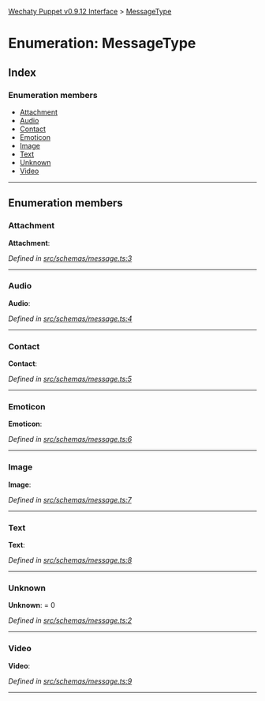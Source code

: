 [Wechaty Puppet v0.9.12 Interface](../README.md) > [MessageType](messagetype.md)

# Enumeration: MessageType

## Index

### Enumeration members

* [Attachment](messagetype.md#attachment)
* [Audio](messagetype.md#audio)
* [Contact](messagetype.md#contact)
* [Emoticon](messagetype.md#emoticon)
* [Image](messagetype.md#image)
* [Text](messagetype.md#text)
* [Unknown](messagetype.md#unknown)
* [Video](messagetype.md#video)

---

## Enumeration members

<a id="attachment"></a>

###  Attachment

**Attachment**: 

*Defined in [src/schemas/message.ts:3](https://github.com/wechaty/wechaty-puppet/blob/53150e3/src/schemas/message.ts#L3)*

___
<a id="audio"></a>

###  Audio

**Audio**: 

*Defined in [src/schemas/message.ts:4](https://github.com/wechaty/wechaty-puppet/blob/53150e3/src/schemas/message.ts#L4)*

___
<a id="contact"></a>

###  Contact

**Contact**: 

*Defined in [src/schemas/message.ts:5](https://github.com/wechaty/wechaty-puppet/blob/53150e3/src/schemas/message.ts#L5)*

___
<a id="emoticon"></a>

###  Emoticon

**Emoticon**: 

*Defined in [src/schemas/message.ts:6](https://github.com/wechaty/wechaty-puppet/blob/53150e3/src/schemas/message.ts#L6)*

___
<a id="image"></a>

###  Image

**Image**: 

*Defined in [src/schemas/message.ts:7](https://github.com/wechaty/wechaty-puppet/blob/53150e3/src/schemas/message.ts#L7)*

___
<a id="text"></a>

###  Text

**Text**: 

*Defined in [src/schemas/message.ts:8](https://github.com/wechaty/wechaty-puppet/blob/53150e3/src/schemas/message.ts#L8)*

___
<a id="unknown"></a>

###  Unknown

**Unknown**:  = 0

*Defined in [src/schemas/message.ts:2](https://github.com/wechaty/wechaty-puppet/blob/53150e3/src/schemas/message.ts#L2)*

___
<a id="video"></a>

###  Video

**Video**: 

*Defined in [src/schemas/message.ts:9](https://github.com/wechaty/wechaty-puppet/blob/53150e3/src/schemas/message.ts#L9)*

___

